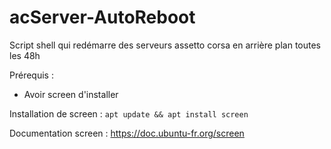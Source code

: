 # acServer-AutoReboot
Script shell qui redémarre des serveurs assetto corsa en arrière plan toutes les 48h

Prérequis :
- Avoir screen d'installer


Installation de screen :
```apt update && apt install screen```

Documentation screen : https://doc.ubuntu-fr.org/screen
